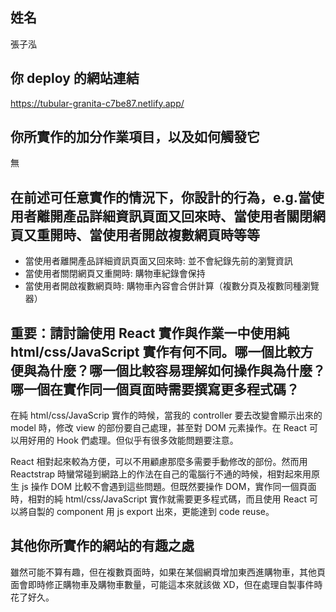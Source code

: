 ## 姓名
張子泓

## 你 deploy 的網站連結
https://tubular-granita-c7be87.netlify.app/

## 你所實作的加分作業項目，以及如何觸發它
無

## 在前述可任意實作的情況下，你設計的行為，e.g.當使用者離開產品詳細資訊頁面又回來時、當使用者關閉網頁又重開時、當使用者開啟複數網頁時等等
- 當使用者離開產品詳細資訊頁面又回來時: 並不會紀錄先前的瀏覽資訊
- 當使用者關閉網頁又重開時: 購物車紀錄會保持
- 當使用者開啟複數網頁時: 購物車內容會合併計算（複數分頁及複數同種瀏覽器）

## 重要：請討論使用 React 實作與作業一中使用純 html/css/JavaScript 實作有何不同。哪一個比較方便與為什麼？哪一個比較容易理解如何操作與為什麼？哪一個在實作同一個頁面時需要撰寫更多程式碼？
在純 html/css/JavaScrip 實作的時候，當我的 controller 要去改變會顯示出來的 model 時，修改 view 的部份要自己處理，甚至對 DOM 元素操作。在 React 可以用好用的 Hook 們處理。但似乎有很多效能問題要注意。

React 相對起來較為方便，可以不用顧慮那麼多需要手動修改的部份。然而用 Reactstrap 時蠻常碰到網路上的作法在自己的電腦行不通的時候，相對起來用原生 js 操作 DOM 比較不會遇到這些問題。但既然要操作 DOM，實作同一個頁面時，相對的純 html/css/JavaScript 實作就需要更多程式碼，而且使用 React 可以將自製的 component 用 js export 出來，更能達到 code reuse。

## 其他你所實作的網站的有趣之處
雖然可能不算有趣，但在複數頁面時，如果在某個網頁增加東西進購物車，其他頁面會即時修正購物車及購物車數量，可能這本來就該做 XD，但在處理自製事件時花了好久。
